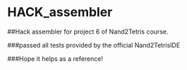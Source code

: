 # HACK_assembler

##Hack assembler for project 6 of Nand2Tetris course.

###passed all tests provided by the official Nand2TetrisIDE

###Hope it helps as a reference!
